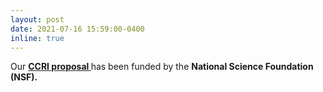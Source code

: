 ```yaml
---
layout: post
date: 2021-07-16 15:59:00-0400
inline: true
---
```


 Our <strong>  <a class="news-title" href="https://www.nsf.gov/awardsearch/showAward?AWD_ID=2120447&HistoricalAwards=false">CCRI proposal </a></strong> has been funded by the <strong>National Science Foundation (NSF).<strong>


